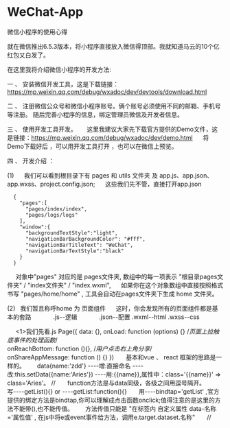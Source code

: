 # WeChat-App
微信小程序的使用心得

就在微信推出6.5.3版本，将小程序直接放入微信得顶部。我就知道马云的10个亿红包又白发了。

在这里我将介绍微信小程序的开发方法:

一 、 安装微信开发工具，这是下载链接：https://mp.weixin.qq.com/debug/wxadoc/dev/devtools/download.html 

二 、 注册微信公众号和微信小程序账号。俩个账号必须使用不同的邮箱、手机号等注册。
      随后完善小程序的信息，绑定管理员微信及开发者信息。
      
三 、 使用开发工具开发。
      这里我建议大家先下载官方提供的Demo文件，这是链接：https://mp.weixin.qq.com/debug/wxadoc/dev/demo.html
      将Demo下载好后 ，可以用开发工具打开 ，也可以在微信上预览。

四 、 开发介绍 ：

(1)
      我们可以看到根目录下有 pages 和 utils 文件夹 及 app.js、app.json、app.wxss、project.config.json;
      这些我们先不管，直接打开app.json
      
      {
        "pages":[
          "pages/index/index",
          "pages/logs/logs"
        ],
        "window":{
          "backgroundTextStyle":"light",
          "navigationBarBackgroundColor": "#fff",
          "navigationBarTitleText": "WeChat",
          "navigationBarTextStyle":"black"
        }
      }
      
      对象中"pages" 对应的是 pages文件夹, 数组中的每一项表示 "根目录pages文件夹" / "index文件夹" / "index.wxml",
      如果你在这个对象数组中直接按照格式书写 "pages/home/home" , 工具会自动在pages文件夹下生成 home 文件夹。

(2)   我们暂且称呼home 为 页面组件
      这时，你会发现所有的页面组件都是基本的套路 
              .js--逻辑
              .json--配置 
              .wxml--html 
              .wxss--css

      <1>我们先看.js
            Page({
              data: {},
              onLoad: function (options) {}
              /*页面上拉触底事件的处理函数*/   
              onReachBottom: function (){},
              /*用户点击右上角分享*/  
              onShareAppMessage: function () {}
            })
       基本和vue 、 react 框架的思路是一样的。
       data{name:'zdd'} ----增:直接命名 ----改:this.setData({name:'Aries'}) ----用:{{name}},属性中：class='{{name}}' => class='Aries'。
       //
       function方法是与data同级，各级之间用逗号隔开。
       写----getList(){}  or  ----getList:function(){}
       用----bindtap='getList'  ,官方提供的绑定方法是bindtap,你可以理解成点击函数onclick;值得注意的是这里的方法不能带(),也不能传值。
       方法传值只能是 "在标签内 自定义属性 data-名称='属性值' , 在js中将e或event事件给方法，调用e.target.dataset.名称"
       //
      
        

